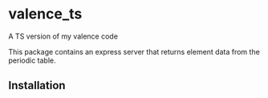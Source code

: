 # valence_ts

A TS version of my valence code

This package contains an express server that returns element data from the periodic table.  

## Installation

